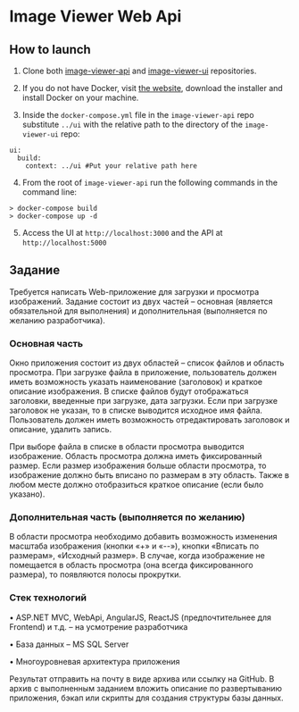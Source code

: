 # Image Viewer Web Api

## How to launch

1. Clone both [image-viewer-api](https://github.com/pavelantropov/image-viewer-api) and [image-viewer-ui](https://github.com/pavelantropov/image-viewer-ui) repositories.

2. If you do not have Docker, visit [the website](https://www.docker.com/), download the installer and install Docker on your machine.

3. Inside the `docker-compose.yml` file in the `image-viewer-api` repo substitute `../ui` with the relative path to the directory of the `image-viewer-ui` repo:

```
ui:
  build:
    context: ../ui #Put your relative path here
```

4. From the root of `image-viewer-api` run the following commands in the command line:

```
> docker-compose build
> docker-compose up -d
```

5. Access the UI at `http://localhost:3000` and the API at `http://localhost:5000`

## Задание

Требуется написать Web-приложение для загрузки и просмотра изображений. Задание состоит из двух частей – основная (является обязательной для выполнения) и дополнительная (выполняется по желанию разработчика).


### Основная часть

Окно приложения состоит из двух областей – список файлов и область просмотра. При загрузке файла в приложение, пользователь должен иметь возможность указать наименование (заголовок) и краткое описание изображения. В списке файлов будут отображаться заголовки, введенные при загрузке, дата загрузки. Если при загрузке заголовок не указан, то в списке выводится исходное имя файла. Пользователь должен иметь возможность отредактировать заголовок и описание, удалить запись.

При выборе файла в списке в области просмотра выводится изображение. Область просмотра должна иметь фиксированный размер. Если размер изображения больше области просмотра, то изображение должно быть вписано по размерам в эту область. Также в любом месте должно отобразиться краткое описание (если было указано).


### Дополнительная часть (выполняется по желанию)

В области просмотра необходимо добавить возможность изменения масштаба изображения (кнопки «+» и «--»), кнопки «Вписать по размерам», «Исходный размер». В случае, когда изображение не помещается в область просмотра (она всегда фиксированного размера), то появляются полосы прокрутки.


### Стек технологий

•	ASP.NET MVC, WebApi, AngularJS, ReactJS (предпочтительнее для Frontend) и т.д. – на усмотрение разработчика

•	База данных – MS SQL Server

•	Многоуровневая архитектура приложения


Результат отправить на почту в виде архива или ссылку на GitHub.
В архив с выполненным заданием вложить описание по развертыванию приложения, бэкап или скрипты для создания структуры базы данных.

